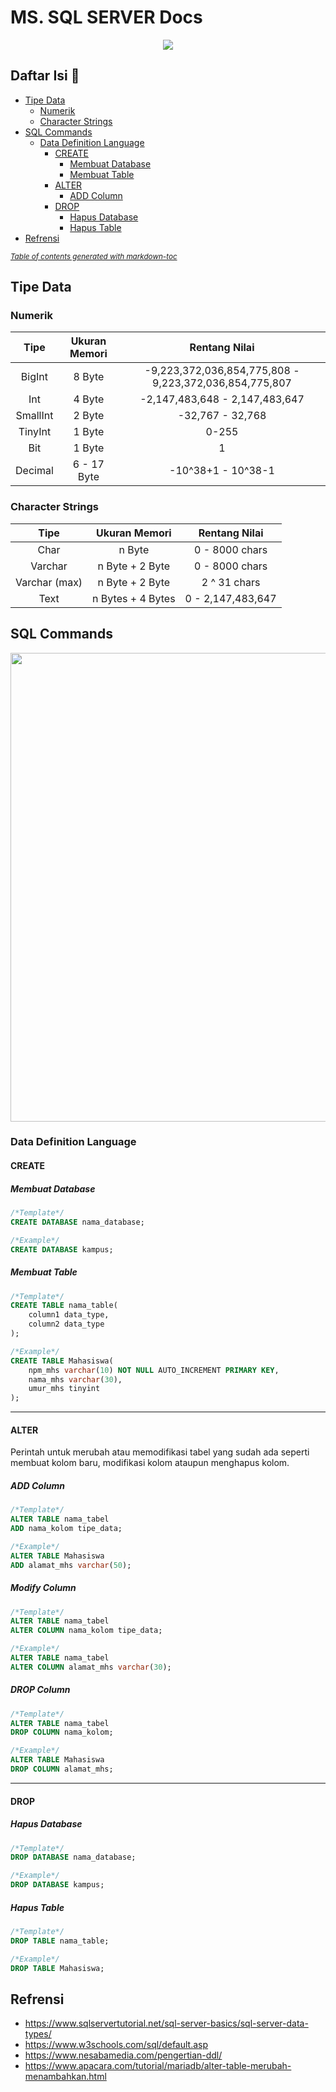 # MS. SQL SERVER Docs
<p align="center">
  <img src="https://user-images.githubusercontent.com/67460437/144825129-7a33d901-6527-41f9-9a7e-502d07bc65d5.png">
</p>

## Daftar Isi 📝
- [Tipe Data](#tipe-data)
  * [Numerik](#numerik)
  * [Character Strings](#character-strings)
- [SQL Commands](#sql-commands)
  * [Data Definition Language](#data-definition-language)
    + [CREATE](#create)
      - [Membuat Database](#membuat-database)
      - [Membuat Table](#membuat-table)
    + [ALTER](#alter)
      - [ADD Column](#add-column)
    + [DROP](#drop)
      - [Hapus Database](#hapus-database)
      - [Hapus Table](#hapus-table)
- [Refrensi](#refrensi)

<small><i><a href='http://ecotrust-canada.github.io/markdown-toc/'>Table of contents generated with markdown-toc</a></i></small>



## Tipe Data
### Numerik
|   Tipe   | Ukuran Memori |                      Rentang Nilai                     |
|:--------:|:-------------:|:------------------------------------------------------:|
|  BigInt  |     8 Byte    | -9,223,372,036,854,775,808 - 9,223,372,036,854,775,807 |
|    Int   |     4 Byte    | -2,147,483,648 - 2,147,483,647                         |
| SmallInt |     2 Byte    | -32,767 - 32,768                                       |
|  TinyInt |     1 Byte    | 0-255                                                  |
|    Bit   |     1 Byte    | 1                                                      |
|  Decimal |  6 - 17 Byte  | -10^38+1 - 10^38-1                                     |

### Character Strings
|      Tipe     |   Ukuran Memori   |   Rentang Nilai   |
|:-------------:|:-----------------:|:-----------------:|
|      Char     |       n Byte      | 0 - 8000 chars    |
|    Varchar    |  n Byte + 2 Byte  | 0 - 8000 chars    |
| Varchar (max) |  n Byte + 2 Byte  | 2 ^ 31 chars      |
|      Text     | n Bytes + 4 Bytes | 0 - 2,147,483,647 |

## SQL Commands
<p align="center">
  <img src="https://user-images.githubusercontent.com/67460437/144828875-2ed8d476-2962-4a9d-ac40-d0184b7d7f77.png" width=750>
</p>

### Data Definition Language
#### CREATE
##### Membuat Database
```sql
/*Template*/
CREATE DATABASE nama_database;

/*Example*/
CREATE DATABASE kampus;
```

##### Membuat Table
```sql
/*Template*/
CREATE TABLE nama_table(
    column1 data_type,
    column2 data_type
);

/*Example*/
CREATE TABLE Mahasiswa(
    npm_mhs varchar(10) NOT NULL AUTO_INCREMENT PRIMARY KEY,
    nama_mhs varchar(30),
    umur_mhs tinyint
);
```

---------------------------------------------------------------------------------------------------------------------------------------------------------------------------------

#### ALTER
Perintah untuk merubah atau memodifikasi tabel yang sudah ada seperti membuat kolom baru, modifikasi kolom ataupun menghapus kolom.
##### ADD Column
```sql
/*Template*/
ALTER TABLE nama_tabel 
ADD nama_kolom tipe_data;

/*Example*/
ALTER TABLE Mahasiswa
ADD alamat_mhs varchar(50);
```

##### Modify Column
```sql
/*Template*/
ALTER TABLE nama_tabel 
ALTER COLUMN nama_kolom tipe_data;

/*Example*/
ALTER TABLE nama_tabel 
ALTER COLUMN alamat_mhs varchar(30);
```

##### DROP Column
```sql
/*Template*/
ALTER TABLE nama_tabel
DROP COLUMN nama_kolom;

/*Example*/
ALTER TABLE Mahasiswa
DROP COLUMN alamat_mhs;
```

---------------------------------------------------------------------------------------------------------------------------------------------------------------------------------

#### DROP
##### Hapus Database
```sql
/*Template*/
DROP DATABASE nama_database;

/*Example*/
DROP DATABASE kampus;
```

##### Hapus Table
```sql
/*Template*/
DROP TABLE nama_table;

/*Example*/
DROP TABLE Mahasiswa;
```

## Refrensi
- https://www.sqlservertutorial.net/sql-server-basics/sql-server-data-types/
- https://www.w3schools.com/sql/default.asp
- https://www.nesabamedia.com/pengertian-ddl/
- https://www.apacara.com/tutorial/mariadb/alter-table-merubah-menambahkan.html
